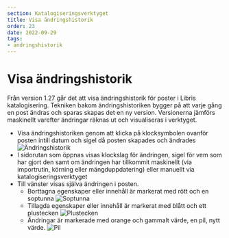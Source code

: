 ```yaml
---
section: Katalogiseringsverktyget
title: Visa ändringshistorik
order: 23
date: 2022-09-29
tags:
- ändringshistorik
---
```


# Visa ändringshistorik
Från version 1.27 går det att visa ändringshistorik för poster i Libris katalogisering. Tekniken bakom ändringshistoriken bygger på att varje gång en 
post ändras och sparas skapas det en ny version. Versionerna jämförs maskinellt varefter ändringar räknas ut och visualiseras i verktyget.

* Visa ändringshistoriken genom att klicka på klocksymbolen ovanför posten intill datum och sigel då posten skapades och ändrades ![Ändringshistorik](andringshistorik.png)
* I sidorutan som öppnas visas klockslag för ändringen, sigel för vem som har gjort den samt om ändringen har tillkommit maskinellt 
(via importrutin, körning eller mängduppdatering) eller manuellt via katalogiseringsverktyget
* Till vänster visas själva ändringen i posten. 
     * Borttagna egenskaper eller innehåll är markerat med rött och en soptunna ![Soptunna](soptunna.png)  
     * Tillagda egenskaper eller innehåll är markerat med blått och ett plustecken ![Plustecken](plustecken.png)  
     * Ändringar är markerade med orange och gammalt värde, en pil, nytt värde. ![Pil](pil.png)  
